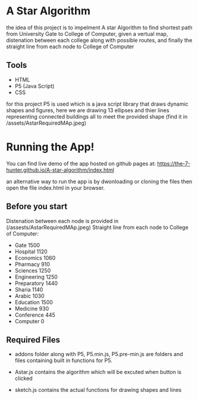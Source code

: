 # A Star Algorithm


the idea of this project is to impelment A star Algorithm to find shortest path from University Gate to College of Computer, given a vertual map, distenation between each college along with possible routes, and finally the straight line from each node to College of Computer 

## Tools
  - HTML
  - P5 (Java Script)
  - CSS

for this project P5 is used which is a java script library that draws dynamic shapes and figures, here we are drawing 13 ellipses and thier lines representing connected buildings all to meet the provided shape (find it in /assets/AstarRequiredMAp.jpeg)

# Running the App!
You can find live demo of the app hosted on github pages at:
https://the-7-hunter.github.io/A-star-algorithm/index.html

an alternative way to run the app is by dwonloading or cloning the files 
then open the file index.html in your browser.

## Before you start
Distenation between each node is provided in (/assests/AstarRequiredMAp.jpeg) 
Straight line from each node to College of Computer:
- Gate 1500
- Hospital 1120
- Economics 1060
- Pharmacy 910
- Sciences 1250
- Engineering 1250
- Preparatory 1440
- Sharia 1140
- Arabic 1030
- Education 1500
- Medicine 930
- Conference 445
- Computer 0

## Required Files

- addons folder along with P5, P5.min.js, P5.pre-min.js are folders and files containing built in functions for P5.

- Astar.js contains the algorithm which will be excuted when button is clicked 

- sketch.js contains the actual functions for drawing shapes and lines
